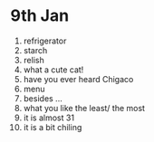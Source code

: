 # 9th Jan
1. refrigerator
2. starch
3. relish
6. what a cute cat!
7. have you ever heard Chigaco 
9. menu
10. besides ...
12. what you like the least/ the most
13. it is almost 31
14. it is a bit chiling

